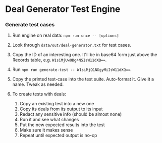 # Deal Generator Test Engine

### Generate test cases

1. Run engine on real data: `npm run once -- [options]`

2. Look through `data/out/deal-generator.txt` for test cases.

3. Copy the ID of an interesting one. It'll be in base64 form just above the Records table, e.g. `W1siMjUwODg4NSIsW11dXQ==`.

4. Run `npm run generate-test -- W1siMjQ1NDgyMiIsW11dXQ==`.

5. Copy the printed test-case into the test suite. Auto-format it. Give it a name. Tweak as needed.

6. To create tests with deals:
   1. Copy an existing test into a new one
   2. Copy its deals from its output to its input
   3. Redact any sensitive info (should be almost none)
   4. Run it and see what changes
   5. Put the new expected results into the test
   6. Make sure it makes sense
   7. Repeat until expected output is no-op
